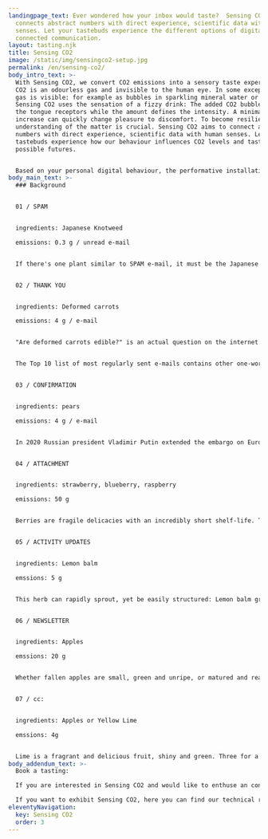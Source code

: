 ```yaml
---
landingpage_text: Ever wondered how your inbox would taste?  Sensing CO2
  connects abstract numbers with direct experience, scientific data with human
  senses. Let your tastebuds experience the different options of digital,
  connected communication.
layout: tasting.njk
title: Sensing CO2
image: /static/img/sensingco2-setup.jpg
permalink: /en/sensing-co2/
body_intro_text: >-
  With Sensing CO2, we convert CO2 emissions into a sensory taste experience.
  CO2 is an odourless gas and invisible to the human eye. In some exceptions the
  gas is visible: for example as bubbles in sparkling mineral water or sodas.
  Sensing CO2 uses the sensation of a fizzy drink: The added CO2 bubbles trigger
  the tongue receptors while the amount defines the intensity. A minimal
  increase can quickly change pleasure to discomfort. To become resilient, an
  understanding of the matter is crucial. Sensing CO2 aims to connect abstract
  numbers with direct experience, scientific data with human senses. Let your
  tastebuds experience how our behaviour influences CO2 levels and taste
  possible futures.


  Based on your personal digital behaviour, the performative installation will enable you to experience different soft drinks, making you taste the different modes of digital, connected communication.
body_main_text: >-
  ### Background


  01 / SPAM 


  ingredients: Japanese Knotweed

  emissions: 0.3 g / unread e-mail


  If there's one plant similar to SPAM e-mail, it must be the Japanese Knotweed. This very vigorous perennial plant is a very persistent weed. It's tough stems grow through concrete and can cause damage to buildings, pipes and roads. On top of that, it is so persistent that once it has rooted, it is incredibly difficult to get rid of. So much so, that there are Knotweed control companies who basically act as SPAM filter. What to do about it yourself? Be scarce with sharing your e-mail adress and adjust your SPAM filter every season. As for the Knotweed: try to weaken the plant by cutting the stems several times per growing cycle. The shoots should be discarded (...not in the compost where they will grow). But why waste Knotweed when the plant is edible? With a taste similar to rhubarb, sour, tart and tangy, Japanese Knotweed is the ideal ingredient for this refreshing lemonade. 


  02 / THANK YOU 


  ingredients: Deformed carrots

  emissions: 4 g / e-mail


  "Are deformed carrots edible?" is an actual question on the internet. Yes! They taste just like their straight companions! Please don't discriminate based on appearance. Also: Think twice about sending that e-mail simply containing 'Thank you!' or 'thanks!!' or perhaps 'thx'. The exceptionally shaped carrot is our mascotte for being overly perfect and polite. If every Dutch person sent one less thank you e-mail per day, it would save 5073 tonnes of carbon a year - equivalent to 25,052 flights to Madrid. Let's save the world with imperfection! 


  The Top 10 list of most regularly sent e-mails contains other one-word-mails to perhaps skip every once in a while: 1. Thank you 2. Thanks 3. Have a good weekend 4. Received 5. Appreciated 6. Have a good evening 7. Did you get/see this? 8. Cheers 9. You too 10. LOL


  03 / CONFIRMATION  


  ingredients: pears 

  emissions: 4 g / e-mail


  In 2020 Russian president Vladimir Putin extended the embargo on European food until 2022. Dutch and Belgian pear farmers suffer particularly and experience volatile sales. Take a look at your inbox and count the confirmation e-mails. Why not put an embargo on those too! When ordering just one item online, you can receive up to 8 e-mails: confirmation of your account, confirmation of your order, confirmation that the package is sent out, confirmation that the package arrived at the distribution center.. and so forth. One confirmation is enough! Time for an automated email boycott! 


  04 / ATTACHMENT  


  ingredients: strawberry, blueberry, raspberry

  emissions: 50 g


  Berries are fragile delicacies with an incredibly short shelf-life. This makes them one of the most wasted fruits. Yet their packaging and transport is a highly consuming affair. If e-mails were fruits, large attachments would be berries. Sending high-resolution photos and extensive .pdf files is the most consuming e-mail variant. Such files are better stored on a (local) server with a shareable direct link. 


  05 / ACTIVITY UPDATES


  ingredients: Lemon balm

  emssions: 5 g


  This herb can rapidly sprout, yet be easily structured: Lemon balm grows in clumps and spreads by seeds and vegetatively (a new seedling germinates from a fragment of the parent plant). Once you start growing it, there's almost always too much, just like those activity updates in your inbox. Activity updates are e-mails sent by social platforms such as Facebook, Slack or Teams. It is a practical feature to not miss important messages. But does it also happen to you, that your entire inbox is overwhelmed with updates? These e-mails of notifications of updates of activities are like the overly energetic lemon balm, adjust to taste.


  06 / NEWSLETTER


  ingredients: Apples

  emssions: 20 g


  Whether fallen apples are small, green and unripe, or matured and ready to harvest: they are the result of a trees' natural size reduction. This moment is called “June drop”. An inbox can sometimes look quite similar to the ground underneath a tree: scattered with newsletters that stay unread until the next season or are deleted without being read. Receiving mail from senders that you haven't signed up for? There should always be an 'unsubscribe' link at the end of an e-mail. Pour yourself a glass of lemonade, unsuscribe from all those unread newsletters and save up to 60kg of CO2 emissions in a year (which is equal to producing 1kg of beef)! 


  07 / cc:


  ingredients: Apples or Yellow Lime

  emssions: 4g


  Lime is a fragrant and delicious fruit, shiny and green. Three for a euro? Often it happens that only one is eaten while the others stay untouched and dry up and turn yellow. Their fate is similar to many cc: e-mail's, received, unread and slowly loosing relevance. On the contrary, yellow limes are still full of flavour and have been used to make this zesty lemonade.
body_addendum_text: >-
  Book a tasting:

  If you are interested in Sensing CO2 and would like to enthuse an conversation by and create an unique experience for your organization or event, you can contact us here. 

  If you want to exhibit Sensing CO2, here you can find our technical rider.
eleventyNavigation:
  key: Sensing CO2
  order: 3
---
```

